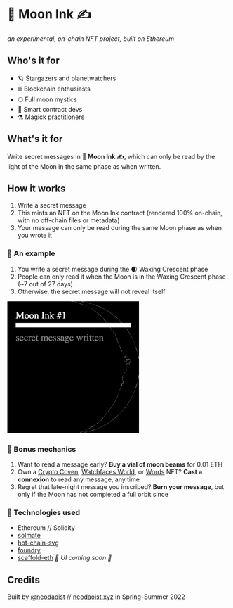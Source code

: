 # 🌙 Moon Ink ✍️

_an experimental, on-chain NFT project, built on Ethereum_

## Who's it for

-   🪐 Stargazers and planetwatchers
-   ⛓ Blockchain enthusiasts
-   🌕 Full moon mystics
-   💾 Smart contract devs
-   ⚗️ Magick practitioners

## What's it for

Write secret messages in **🌙 Moon Ink ✍️**, which can only be read by the light of the Moon in the same phase as when written.

## How it works

1. Write a secret message
2. This mints an NFT on the Moon Ink contract (rendered 100% on-chain, with no off-chain files or metadata)
3. Your message can only be read during the same Moon phase as when you wrote it

### 🧐 An example

1. You write a secret message during the 🌒 Waxing Crescent phase
2. People can only read it when the Moon is in the Waxing Crescent phase (~7 out of 27 days)
3. Otherwise, the secret message will not reveal itself

<img src="img/moon-ink-example-1.png" alt="moon ink exampl" width="300" />

### 🎡 Bonus mechanics

1. Want to read a message early? **Buy a vial of moon beams** for 0.01 ETH
2. Own a [Crypto Coven](https://www.cryptocoven.xyz/), [Watchfaces World](https://www.watchfaces.world/), or [Words](https://midwit.vercel.app/N4IgLgngDgpiBcIAmB7AxiANCNKB2YMBCA2qJLAiABYwCGSAlngOZYh1hgBOAzgqAA2MAG4xBCAIwBfbLgJEwpctDiJCADyXZNSxAHUU3JP2kBdWSsqIodbnRb2o1dvMLF4ZcKqq72fgyMTAAJGXmC6YN5GAFsoYWCAUQAlAGEAdgAmSWCwak4IwUEUAHdwiBQAV1yUYJjmMCieZhZwlAAzXJgtXPzGlhhG3jAjGCRg-ABaNHzmAEIQc0tvaxBbe0c6Z1d8dz0vCjVwbu1jrSoAVV4YXpuAI2K0AGtwu-FSmrqGibxb4LxBiUjE8Jp0KpVuMEZihGGgYIglpgrEc7pUioMADJhU5uRTKFZHQTYgCShBiOwUHgOPhsdgcThccl2eM8yN8J38HMQAFk6MwAUolhYkQSqEThqSYOSmZT9mzaRsGRS9vjDuzzjouSAAPJQMCxMLkoXLNWIcVgSXSnDMqnytZ0zbbGUq1mi9QczXnRAAQW4d0YPEqRosIZNNPtiq2jOtstV4b8nr0IG97UIkPBXwIwXBkOG3BaETw4yeeA+OZqTyIwWJABFMMFbMMbnlmyhK79a8E3sUSp9uEQkDBIS3ggBlABqAHEItxGkx+2gwIIIMF2twUDE-m57IuAHSLYV22gMFrsTg8fjwISicQITKyGMu6mrBNnJO8-mDA9h1bbuiLgAxSo8EXRh8DPLg+AEDgkCQfteEvEAAAYNDoAA2ABOAAOdJJAAZjoPC7jQPCsMw9IkNSJA0AwgBWb0siQgAhWj0logAWNBUiQ9oMMwvDJFcWY8GJJApDkSphg3b1-QQPA0UEbBulsIsxgQQMYGwdpgNA-AAGkYAgKh6gIVJ2IuEoAAleBrNCAEUUPQ7DcIIoiSLIjCKKomj6MYli2M47jeP4wTpB-I4-0AnT9XA7Bzygq8YLgmAEKoRzMJw-DCOI0jyMo6i6IYzJmNYjiuJ4viMIEoS+REsT4EkCSpJiGTGDkhSlI0FTB3qjStOisC8AMoz1DbIgLmSYkzJgEpJBYKAWCQFgnhYAApFh2lHb10ucrK3Nyzz8p8oqSoC8rgqq0LwqoY8mFYCCL2g4QxAkeB72dFlnyOV8Ah1PUDV4YNrsQSKwCAkCYrwB6EtABhktSxAdsy1yco8ryCt84r-LKoLKuquRhNEqQkKakYWtk+B5KKTrurU+A+pAbSIcG4bjIaMyLOs2yHNQjKXOy9y8u8wq-NKwKKpCxZgcfHcwYG2KOEgy9Ydg+DEKR-n9rRo6RaxsXzrxwSCdqomGpJnBJLJ1r2upkBlLoVTeu4SpNMZ+WhsM3wxrwCapvYma5oWpaVvWzbtt53aUcFw7hcx06cYly6pZFU0aHoO62DipWnpvV73sfT67R+rVfX9QMgZT8NQfB3Soazx7ErhtW0oj5GBYO9HjtFs7ccl43mFN9jsjQxqLea63KY6u2uodnr1Od12mdr1nEBMsAOasmz7I1vbUaFjGTux8WLuqsLK9-XZZZryHoeVpLm8R1vNb3mOD+7hOT6NnBCfqofJBH0m0kKZU0UtPWmTsXb9WZvpT2o12y+2mrNeai1lprQ2ltHeUcO46zjkfA2kswoWCAA) NFT? **Cast a connexion** to read any message, any time
3. Regret that late-night message you inscribed? **Burn your message**, but only if the Moon has not completed a full orbit since

### 🧪 Technologies used

-   Ethereum // Solidity
-   [solmate](https://github.com/Rari-Capital/solmate)
-   [hot-chain-svg](https://github.com/w1nt3r-eth/hot-chain-svg)
-   [foundry](https://github.com/foundry-rs/foundry)
-   [scaffold-eth](https://github.com/scaffold-eth/scaffold-eth) _🚧 UI coming soon 🚧_

## Credits

Built by [@neodaoist](https://twitter.com/neodaoist) // [neodaoist.xyz](https://neodaoist.xyz/) in Spring–Summer 2022
